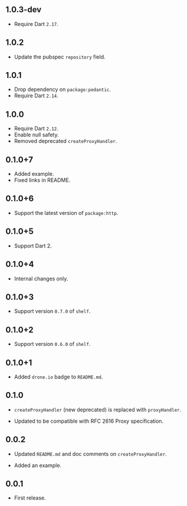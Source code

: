 ## 1.0.3-dev

* Require Dart `2.17`.

## 1.0.2

* Update the pubspec `repository` field.

## 1.0.1

* Drop dependency on `package:pedantic`.
* Require Dart `2.14`.

## 1.0.0

* Require Dart `2.12`.
* Enable null safety.
* Removed deprecated `createProxyHandler`.

## 0.1.0+7

* Added example.
* Fixed links in README.

## 0.1.0+6

* Support the latest version of `package:http`.

## 0.1.0+5

* Support Dart 2.

## 0.1.0+4

* Internal changes only.

## 0.1.0+3

* Support version `0.7.0` of `shelf`.

## 0.1.0+2

* Support version `0.6.0` of `shelf`.

## 0.1.0+1

* Added `drone.io` badge to `README.md`.

## 0.1.0

* `createProxyHandler` (new deprecated) is replaced with `proxyHandler`.

* Updated to be compatible with RFC 2616 Proxy specification.

## 0.0.2

* Updated `README.md` and doc comments on `createProxyHandler`.

* Added an example.

## 0.0.1

* First release.
